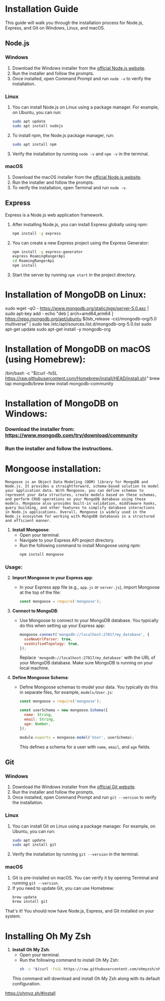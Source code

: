 # Installation Guide

This guide will walk you through the installation process for Node.js, Express, and Git on Windows, Linux, and macOS.

## Node.js

### Windows

1. Download the Windows installer from the [official Node.js website](https://nodejs.org/).
2. Run the installer and follow the prompts.
3. Once installed, open Command Prompt and run `node -v` to verify the installation.

### Linux

1. You can install Node.js on Linux using a package manager. For example, on Ubuntu, you can run:
   ```bash
   sudo apt update
   sudo apt install nodejs
   ```
2. To install npm, the Node.js package manager, run:
   ```bash
   sudo apt install npm
   ```
3. Verify the installation by running `node -v` and `npm -v` in the terminal.

### macOS

1. Download the macOS installer from the [official Node.js website](https://nodejs.org/).
2. Run the installer and follow the prompts.
3. To verify the installation, open Terminal and run `node -v`.

## Express

Express is a Node.js web application framework.

1. After installing Node.js, you can install Express globally using npm:
   ```bash
   npm install -g express
   ```
2. You can create a new Express project using the Express Generator:
   ```bash
   npm install -g express-generator
   express RoamingRangerApi
   cd RoamingRangerApi
   npm install
   ```
3. Start the server by running `npm start` in the project directory.

# Installation of MongoDB on Linux:
sudo wget -qO - https://www.mongodb.org/static/pgp/server-5.0.asc | sudo apt-key add -
echo "deb [ arch=amd64,arm64 ] https://repo.mongodb.org/apt/ubuntu $(lsb_release -cs)/mongodb-org/5.0 multiverse" | sudo tee /etc/apt/sources.list.d/mongodb-org-5.0.list
sudo apt-get update
sudo apt-get install -y mongodb-org

# Installation of MongoDB on macOS (using Homebrew):
/bin/bash -c "$(curl -fsSL https://raw.githubusercontent.com/Homebrew/install/HEAD/install.sh)"
brew tap mongodb/brew
brew install mongodb-community

# Installation of MongoDB on Windows:
### Download the installer from: https://www.mongodb.com/try/download/community
### Run the installer and follow the instructions.

# Mongoose installation:
```
Mongoose is an Object Data Modeling (ODM) library for MongoDB and Node.js. It provides a straightforward, schema-based solution to model your application data. With Mongoose, you can define schemas to represent your data structures, create models based on these schemas, and perform CRUD operations on your MongoDB database using these models. Mongoose also provides built-in validation, middleware hooks, query building, and other features to simplify database interactions in Node.js applications. Overall, Mongoose is widely used in the Node.js ecosystem for working with MongoDB databases in a structured and efficient manner.
```

1. **Install Mongoose**:
   - Open your terminal.
   - Navigate to your Express API project directory.
   - Run the following command to install Mongoose using npm:
     ```bash
     npm install mongoose
     ```

### Usage:

2. **Import Mongoose in your Express app**:
   - In your Express app file (e.g., `app.js` or `server.js`), import Mongoose at the top of the file:
     ```javascript
     const mongoose = require('mongoose');
     ```

3. **Connect to MongoDB**:
   - Use Mongoose to connect to your MongoDB database. You typically do this when setting up your Express app:
     ```javascript
     mongoose.connect('mongodb://localhost:27017/my_database', {
       useNewUrlParser: true,
       useUnifiedTopology: true,
     });
     ```
     Replace `'mongodb://localhost:27017/my_database'` with the URL of your MongoDB database. Make sure MongoDB is running on your local machine.

4. **Define Mongoose Schema**:
   - Define Mongoose schemas to model your data. You typically do this in separate files, for example, `models/User.js`:
     ```javascript
     const mongoose = require('mongoose');

     const userSchema = new mongoose.Schema({
       name: String,
       email: String,
       age: Number,
     });

     module.exports = mongoose.model('User', userSchema);
     ```
     This defines a schema for a user with `name`, `email`, and `age` fields.

## Git

### Windows

1. Download the Windows installer from the [official Git website](https://git-scm.com/).
2. Run the installer and follow the prompts.
3. Once installed, open Command Prompt and run `git --version` to verify the installation.

### Linux

1. You can install Git on Linux using a package manager. For example, on Ubuntu, you can run:
   ```bash
   sudo apt update
   sudo apt install git
   ```
2. Verify the installation by running `git --version` in the terminal.

### macOS

1. Git is pre-installed on macOS. You can verify it by opening Terminal and running `git --version`.
2. If you need to update Git, you can use Homebrew:
   ```bash
   brew update
   brew install git
   ```

That's it! You should now have Node.js, Express, and Git installed on your system.

# Installing Oh My Zsh

1. **Install Oh My Zsh**:
   - Open your terminal.
   - Run the following command to install Oh My Zsh:
     ```bash
     sh -c "$(curl -fsSL https://raw.githubusercontent.com/ohmyzsh/ohmyzsh/master/tools/install.sh)"
     ```
   This command will download and install Oh My Zsh along with its default configuration.

https://ohmyz.sh/#install